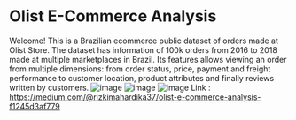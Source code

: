 # Olist E-Commerce Analysis
Welcome! This is a Brazilian ecommerce public dataset of orders made at Olist Store. The dataset has information of 100k orders from 2016 to 2018 made at multiple marketplaces in Brazil. Its features allows viewing an order from multiple dimensions: from order status, price, payment and freight performance to customer location, product attributes and finally reviews written by customers.
![image](https://github.com/rizkiajimahardika/Olist_Analysis/assets/79896604/72a52f07-af05-400b-a4d2-3483666527ce)
![image](https://github.com/rizkiajimahardika/Olist_Analysis/assets/79896604/14a44a5a-a96b-4f88-8127-9bed47f30eff)
![image](https://github.com/rizkiajimahardika/Olist_Analysis/assets/79896604/5f0a3133-6f6a-4161-b668-156df5531a98)
Link : https://medium.com/@rizkimahardika37/olist-e-commerce-analysis-f1245d3af779

